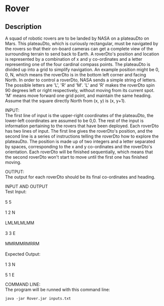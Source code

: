 # Rover

## Description

A squad of robotic rovers are to be landed by NASA on a plateauDto on Mars.
This plateauDto, which is curiously rectangular, must be navigated by the
rovers so that their on-board cameras can get a complete view of the
surrounding terrain to send back to Earth.
A roverDto's position and location is represented by a combination of x and y
co-ordinates and a letter representing one of the four cardinal compass
points. The plateauDto is divided up into a grid to simplify navigation. An
example position might be 0, 0, N, which means the roverDto is in the bottom
left corner and facing North.
In order to control a roverDto, NASA sends a simple string of letters. The
possible letters are 'L', 'R' and 'M'. 'L' and 'R' makes the roverDto spin 90
degrees left or right respectively, without moving from its current spot.
'M' means move forward one grid point, and maintain the same heading.
Assume that the square directly North from (x, y) is (x, y+1).

INPUT:
<br>The first line of input is the upper-right coordinates of the plateauDto, the
lower-left coordinates are assumed to be 0,0.
The rest of the input is information pertaining to the rovers that have
been deployed. Each roverDto has two lines of input. The first line gives the
roverDto's position, and the second line is a series of instructions telling
the roverDto how to explore the plateauDto.
The position is made up of two integers and a letter separated by spaces,
corresponding to the x and y co-ordinates and the roverDto's orientation.
Each roverDto will be finished sequentially, which means that the second roverDto
won't start to move until the first one has finished moving.</br>

OUTPUT:
<br>The output for each roverDto should be its final co-ordinates and heading.</br>

INPUT AND OUTPUT
<br>Test Input:</br>
<br>5 5</br>
<br>1 2 N</br>
<br>LMLMLMLMM</br>
<br>3 3 E</br>
<br>MMRMMRMRRM</br>
<br>Expected Output:</br>
<br>1 3 N</br>
<br>5 1 E</br>

COMMAND LINE:
<br>The program will be runned with this command line:</br>

 	java -jar Rover.jar inputs.txt
